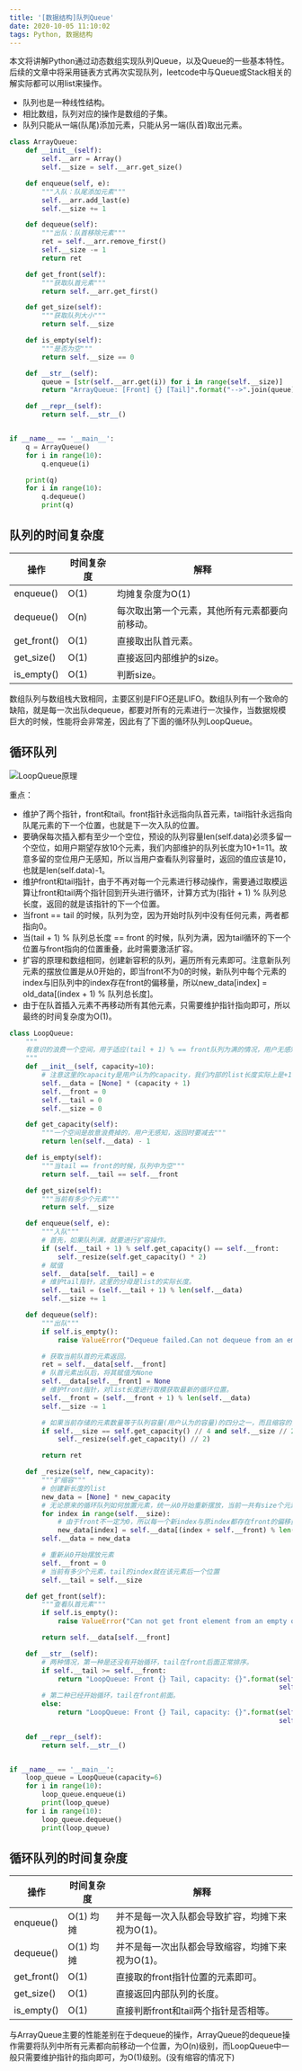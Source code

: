 ```yaml
---
title: '[数据结构]队列Queue'
date: 2020-10-05 11:10:02
tags: Python, 数据结构
---
```

本文将讲解Python通过动态数组实现队列Queue，以及Queue的一些基本特性。
后续的文章中将采用链表方式再次实现队列，leetcode中与Queue或Stack相关的解实际都可以用list来操作。

<!-- more -->

* 队列也是一种线性结构。
* 相比数组，队列对应的操作是数组的子集。
* 队列只能从一端(队尾)添加元素，只能从另一端(队首)取出元素。

```python
class ArrayQueue:
    def __init__(self):
        self.__arr = Array()
        self.__size = self.__arr.get_size()

    def enqueue(self, e):
        """入队：队尾添加元素"""
        self.__arr.add_last(e)
        self.__size += 1

    def dequeue(self):
        """出队：队首移除元素"""
        ret = self.__arr.remove_first()
        self.__size -= 1
        return ret

    def get_front(self):
        """获取队首元素"""
        return self.__arr.get_first()

    def get_size(self):
        """获取队列大小"""
        return self.__size

    def is_empty(self):
        """是否为空"""
        return self.__size == 0

    def __str__(self):
        queue = [str(self.__arr.get(i)) for i in range(self.__size)]
        return "ArrayQueue: [Front] {} [Tail]".format("-->".join(queue))

    def __repr__(self):
        return self.__str__()


if __name__ == '__main__':
    q = ArrayQueue()
    for i in range(10):
        q.enqueue(i)

    print(q)
    for i in range(10):
        q.dequeue()
        print(q)

```

## 队列的时间复杂度

| 操作        | 时间复杂度 | 解释                                           |
| ----------- | ---------- | ---------------------------------------------- |
| enqueue()   | O(1)       | 均摊复杂度为O(1)                               |
| dequeue()   | O(n)       | 每次取出第一个元素，其他所有元素都要向前移动。 |
| get_front() | O(1)       | 直接取出队首元素。                             |
| get_size()  | O(1)       | 直接返回内部维护的size。                       |
| is_empty()  | O(1)       | 判断size。                                     |

数组队列与数组栈大致相同，主要区别是FIFO还是LIFO。数组队列有一个致命的缺陷，就是每一次出队dequeue，都要对所有的元素进行一次操作，当数据规模巨大的时候，性能将会非常差，因此有了下面的循环队列LoopQueue。

## 循环队列

![LoopQueue原理](LoopQueue原理.png)

重点：

* 维护了两个指针，front和tail。front指针永远指向队首元素，tail指针永远指向队尾元素的下一个位置，也就是下一次入队的位置。
* 要确保每次插入都有至少一个空位，预设的队列容量len(self.data)必须多留一个空位，如用户期望存放10个元素，我们内部维护的队列长度为10+1=11。故意多留的空位用户无感知，所以当用户查看队列容量时，返回的值应该是10，也就是len(self.data)-1。
* 维护front和tail指针，由于不再对每一个元素进行移动操作，需要通过取模运算让front和tail两个指针回到开头进行循环，计算方式为(指针 + 1) % 队列总长度，返回的就是该指针的下一个位置。
* 当front == tail 的时候，队列为空，因为开始时队列中没有任何元素，两者都指向0。
* 当(tail + 1) % 队列总长度 == front 的时候，队列为满，因为tail循环的下一个位置与front指向的位置重叠，此时需要激活扩容。
* 扩容的原理和数组相同，创建新容积的队列，遍历所有元素即可。注意新队列元素的摆放位置是从0开始的，即当front不为0的时候，新队列中每个元素的index与旧队列中的index存在front的偏移量，所以new_data[index] = old_data[(index + 1) % 队列总长度]。
* 由于在队首插入元素不再移动所有其他元素，只需要维护指针指向即可，所以最终的时间复杂度为O(1)。

```python
class LoopQueue:
    """
    有意识的浪费一个空间，用于适应(tail + 1) % == front队列为满的情况，用户无感知。
    """
    def __init__(self, capacity=10):
        # 注意这里的capacity是用户认为的capacity，我们内部的list长度实际上是+1，所以取模运算的分母实际上为capacity+1
        self.__data = [None] * (capacity + 1)
        self.__front = 0
        self.__tail = 0
        self.__size = 0

    def get_capacity(self):
        """一个空间是故意浪费掉的，用户无感知，返回时要减去"""
        return len(self.__data) - 1

    def is_empty(self):
        """当tail == front的时候，队列中为空"""
        return self.__tail == self.__front

    def get_size(self):
        """当前有多少个元素"""
        return self.__size

    def enqueue(self, e):
        """入队"""
        # 首先，如果队列满，就要进行扩容操作。
        if (self.__tail + 1) % self.get_capacity() == self.__front:
            self._resize(self.get_capacity() * 2)
        # 赋值
        self.__data[self.__tail] = e
        # 维护tail指针，这里的分母是list的实际长度。
        self.__tail = (self.__tail + 1) % len(self.__data)
        self.__size += 1

    def dequeue(self):
        """出队"""
        if self.is_empty():
            raise ValueError("Dequeue failed.Can not dequeue from an empty queue.")

        # 获取当前队首的元素返回。
        ret = self.__data[self.__front]
        # 队首元素出队后，将其赋值为None
        self.__data[self.__front] = None
        # 维护front指针，对list长度进行取模获取最新的循环位置。
        self.__front = (self.__front + 1) % len(self.__data)
        self.__size -= 1

        # 如果当前存储的元素数量等于队列容量(用户认为的容量)的四分之一，而且缩容的值不应为0。
        if self.__size == self.get_capacity() // 4 and self.__size // 2 != 0:
            self._resize(self.get_capacity() // 2)

        return ret

    def _resize(self, new_capacity):
        """扩缩容"""
        # 创建新长度的list
        new_data = [None] * new_capacity
        # 无论原来的循环队列如何放置元素，统一从0开始重新摆放，当前一共有size个元素。
        for index in range(self.__size):
            # 由于front不一定为0，所以每一个新index与原index都存在front的偏移量
            new_data[index] = self.__data[(index + self.__front) % len(self.__data)]
        self.__data = new_data

        # 重新从0开始摆放元素
        self.__front = 0
        # 当前有多少个元素，tail的index就在该元素后一个位置
        self.__tail = self.__size

    def get_front(self):
        """查看队首元素"""
        if self.is_empty():
            raise ValueError("Can not get front element from an empty queue.")

        return self.__data[self.__front]

    def __str__(self):
        # 两种情况，第一种是还没有开始循环，tail在front后面正常排序。
        if self.__tail >= self.__front:
            return "LoopQueue: Front {} Tail, capacity: {}".format(self.__data[self.__front: self.__tail],
                                                                   self.get_capacity())
        # 第二种已经开始循环，tail在front前面。
        else:
            return "LoopQueue: Front {} Tail, capacity: {}".format(self.__data[self.__front:] +
                                                                   self.__data[:self.__tail], self.get_capacity())

    def __repr__(self):
        return self.__str__()


if __name__ == '__main__':
    loop_queue = LoopQueue(capacity=6)
    for i in range(10):
        loop_queue.enqueue(i)
        print(loop_queue)
    for i in range(10):
        loop_queue.dequeue()
        print(loop_queue)

```

## 循环队列的时间复杂度

| 操作        | 时间复杂度 | 解释                                             |
| ----------- | ---------- | ------------------------------------------------ |
| enqueue()   | O(1) 均摊  | 并不是每一次入队都会导致扩容，均摊下来视为O(1)。 |
| dequeue()   | O(1) 均摊  | 并不是每一次出队都会导致缩容，均摊下来视为O(1)。 |
| get_front() | O(1)       | 直接取的front指针位置的元素即可。                |
| get_size()  | O(1)       | 直接返回内部队列的长度。                         |
| is_empty()  | O(1)       | 直接判断front和tail两个指针是否相等。            |

与ArrayQueue主要的性能差别在于dequeue的操作，ArrayQueue的dequeue操作需要将队列中所有元素都向前移动一个位置，为O(n)级别，而LoopQueue中一般只需要维护指针的指向即可，为O(1)级别。(没有缩容的情况下)
